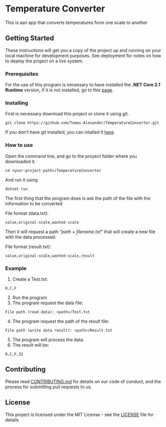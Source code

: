 # Temperature Converter
This is aan app that converts temperatures form one scale to another

## Getting Started

These instructions will get you a copy of the project up and running on your local machine for development purposes. See deployment for notes on how to deploy the project on a live system.

### Prerequisites

For the use of this program is necessary to have installed the **.NET Core 2.1 Runtime** version, if it is not installed, go to this [page](https://dotnet.microsoft.com/download).

### Installing

First is necessary download this project or clone it using git.
```
git clone https://github.com/Tomas-Alexander/TemperatureConverter.git
```

If you don't have git installed, you can intalled it [here](https://git-scm.com/book/en/v2/Getting-Started-Installing-Git).

### How to use
Open the command line, and go to the proyect folder where you downloaded it.

```
cd <your-project-path>/TemperatureConverter
```

And run it using

```
dotnet run
```

The first thing that the program does is ask the path of the file with the information to be converted

File format (data.txt): 
```
value,original-scale,wanted-scale
```

Then it will request a path *"path + filename.txt"* that will create a new file with the data processed.

File format (result.txt): 
```
value,original-scale,wanted-scale,result
```

### Example

1. Create a Test.txt:
```
0,C,F
```

2. Run the program
3. The program request the data file:
```
File path (read data): <path>/Test.txt
```

4. The program request the path of the result file:
```
File path (write data result): <path>/Result.txt
```

5. The program will process the data.
6. The result will be:
```
0,C,F,32
```

## Contributing

Please read [CONTRIBUTING.md](https://github.com/Tomas-Alexander/TemperatureConverter/blob/master/CONTRIBUTING.md) for details on our code of conduct, and the process for submitting pull requests to us.


## License

This project is licensed under the MIT License - see the [LICENSE](https://github.com/Tomas-Alexander/TemperatureConverter/blob/master/LICENSE) file for details

